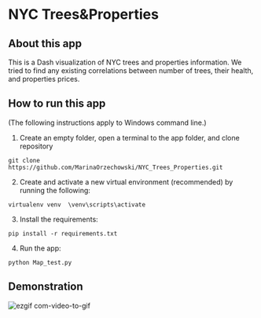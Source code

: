 # NYC Trees&Properties

## About this app
This is a Dash visualization of NYC trees and properties information. We tried to find any existing correlations between number of trees, their health, and properties prices. 

## How to run this app
(The following instructions apply to Windows command line.)

1. Create an empty folder, open a terminal to the app folder, and clone repository

`git clone https://github.com/MarinaOrzechowski/NYC_Trees_Properties.git`

2. Create and activate a new virtual environment (recommended) by running the following:

`virtualenv venv 
\venv\scripts\activate`

3. Install the requirements:

`pip install -r requirements.txt`

4. Run the app:

`python Map_test.py`

## Demonstration

![ezgif com-video-to-gif](https://user-images.githubusercontent.com/43459295/81885408-4d0c2380-9568-11ea-80ff-6c679836ee5d.gif)
